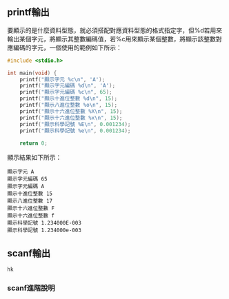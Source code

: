 ## printf輸出
要顯示的是什麼資料型態，就必須搭配對應資料型態的格式指定字，但%d若用來輸出某個字元，將顯示其整數編碼值，若%c用來顯示某個整數，將顯示該整數對應編碼的字元，一個使用的範例如下所示：
```c
#include <stdio.h>

int main(void) {
    printf("顯示字元 %c\n", 'A');
    printf("顯示字元編碼 %d\n", 'A');
    printf("顯示字元編碼 %c\n", 65);    
    printf("顯示十進位整數 %d\n", 15);
    printf("顯示八進位整數 %o\n", 15);
    printf("顯示十六進位整數 %X\n", 15);
    printf("顯示十六進位整數 %x\n", 15);    
    printf("顯示科學記號 %E\n", 0.001234);    
    printf("顯示科學記號 %e\n", 0.001234);    
   
    return 0;
```
顯示結果如下所示：
```
顯示字元 A
顯示字元編碼 65
顯示字元編碼 A
顯示十進位整數 15
顯示八進位整數 17
顯示十六進位整數 F
顯示十六進位整數 f
顯示科學記號 1.234000E-003
顯示科學記號 1.234000e-003
```

## scanf輸出
```no-highlight
hk
```
### scanf進階說明
